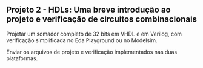 ## Projeto 2 - HDLs: Uma breve introdução ao projeto e verificação de circuitos combinacionais

Projetar um somador completo de 32 bits em VHDL e em Verilog, com verificação simplificada no Eda Playground ou no Modelsim.

Enviar os arquivos de projeto e verificação implementados nas duas plataformas.
